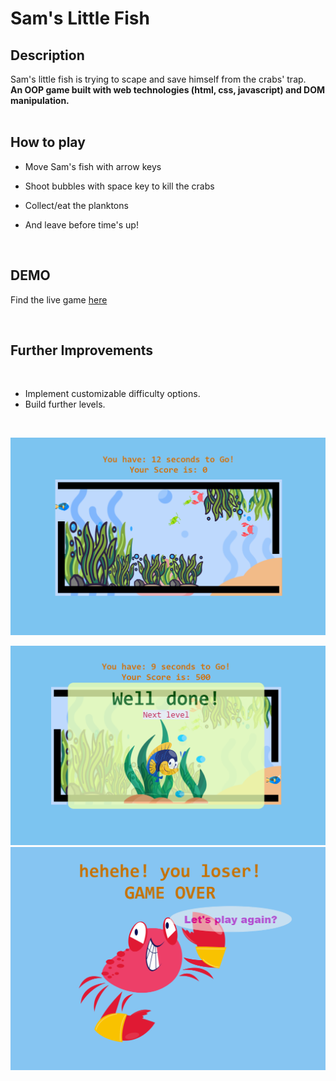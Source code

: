 

# Sam's Little Fish

## Description

Sam's little fish is trying to scape and save himself from the crabs' trap.  
**An OOP game built with web technologies (html, css, javascript) and DOM manipulation.**  
<br />

## How to play  

- Move Sam's fish with arrow keys  

- Shoot bubbles with space key to kill the crabs  

- Collect/eat the planktons  

- And leave before time's up!  
<br />

## DEMO
Find the live game [here](https://mog-rouhi.github.io/project-1-oop-game/)

<br />

## Further Improvements
<br />

- Implement customizable difficulty options. 
- Build further levels.
<br />

<p float="left">
  <img src="./img/screen-shots/screen-shot-1.png" alt="screen-shot-1" style="width=100%;" /> 
</p>

<p float="left">
  <img src="./img/screen-shots/screen-shot-2.png" alt="screen-shot-1" style="width=50%;"/><img src="./img/screen-shots/screen-shot-3.png" alt="screen-shot-1" style="width=50%;"/> 
</p>


